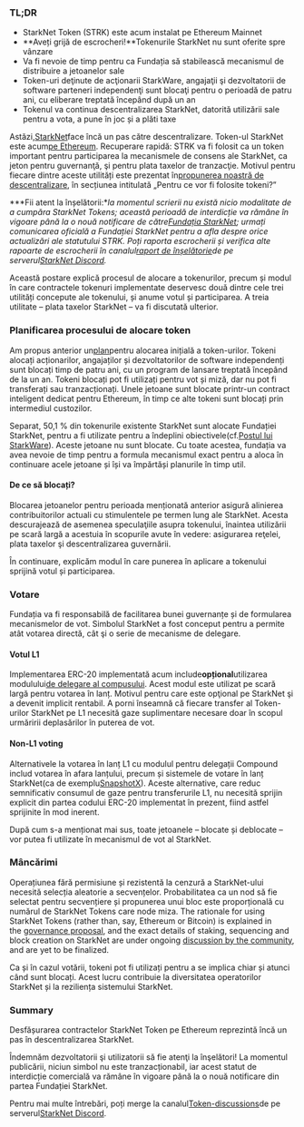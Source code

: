 ### TL;DR

* StarkNet Token (STRK) este acum instalat pe Ethereum Mainnet
* **Aveți grijă de escrocheri!**Tokenurile StarkNet nu sunt oferite spre vânzare
* Va fi nevoie de timp pentru ca Fundația să stabilească mecanismul de distribuire a jetoanelor sale
* Token-uri deţinute de acţionarii StarkWare, angajaţii şi dezvoltatorii de software parteneri independenţi sunt blocaţi pentru o perioadă de patru ani, cu eliberare treptată începând după un an
* Tokenul va continua descentralizarea StarkNet, datorită utilizării sale pentru a vota, a pune în joc și a plăti taxe

Astăzi,[StarkNet](https://starknet.io/)face încă un pas către descentralizare. Token-ul StarkNet este acum[pe Ethereum](https://etherscan.io/address/0xca14007eff0db1f8135f4c25b34de49ab0d42766). Recuperare rapidă: STRK va fi folosit ca un token important pentru participarea la mecanismele de consens ale StarkNet, ca jeton pentru guvernanţă, şi pentru plata taxelor de tranzacţie. Motivul pentru fiecare dintre aceste utilități este prezentat în[propunerea noastră de descentralizare](https://medium.com/@starkware/part-2-a-decentralization-and-governance-proposal-for-starknet-23e335645778), în secțiunea intitulată „Pentru ce vor fi folosite tokeni?”

***Fii atent la înșelătorii:**la momentul scrierii nu există nicio modalitate de a cumpăra StarkNet Tokens; această perioadă de interdicție va rămâne în vigoare până la o nouă notificare de către[Fundația StarkNet](https://twitter.com/StarkNetFndn); urmați comunicarea oficială a Fundației StarkNet pentru a afla despre orice actualizări ale statutului STRK. Poți raporta escrocherii și verifica alte rapoarte de escrocherii în canalul[raport de înșelătorie](https://discord.gg/qypnmzkhbc)de pe serverul[StarkNet Discord](http://starknet.io/discord).*

Această postare explică procesul de alocare a tokenurilor, precum și modul în care contractele tokenuri implementate deservesc două dintre cele trei utilități concepute ale tokenului, și anume votul și participarea. A treia utilitate – plata taxelor StarkNet – va fi discutată ulterior.

### Planificarea procesului de alocare token

Am propus anterior un[plan](https://medium.com/starkware/part-3-starknet-token-design-5cc17af066c6)pentru alocarea inițială a token-urilor. Tokeni alocați acționarilor, angajaților și dezvoltatorilor de software independenți sunt blocați timp de patru ani, cu un program de lansare treptată începând de la un an. Tokeni blocați pot fi utilizați pentru vot și miză, dar nu pot fi transferați sau tranzacționați. Unele jetoane sunt blocate printr-un contract inteligent dedicat pentru Ethereum, în timp ce alte tokeni sunt blocați prin intermediul custozilor.

Separat, 50,1 % din tokenurile existente StarkNet sunt alocate Fundației StarkNet, pentru a fi utilizate pentru a îndeplini obiectivele[](https://medium.com/@StarkNet_Foundation/welcome-to-the-world-starknet-foundation-7bd55d5dbc59)(cf.[Postul lui StarkWare](https://medium.com/starkware/introducing-the-starknet-foundation-bd4b4379fbb)). Aceste jetoane nu sunt blocate. Cu toate acestea, fundația va avea nevoie de timp pentru a formula mecanismul exact pentru a aloca în continuare acele jetoane și își va împărtăși planurile în timp util.

#### De ce să blocați?

Blocarea jetoanelor pentru perioada menționată anterior asigură alinierea contribuitorilor actuali cu stimulentele pe termen lung ale StarkNet. Acesta descurajează de asemenea speculaţiile asupra tokenului, înaintea utilizării pe scară largă a acestuia în scopurile avute în vedere: asigurarea reţelei, plata taxelor şi descentralizarea guvernării.

În continuare, explicăm modul în care punerea în aplicare a tokenului sprijină votul și participarea.

### Votare

Fundația va fi responsabilă de facilitarea bunei guvernanțe și de formularea mecanismelor de vot. Simbolul StarkNet a fost conceput pentru a permite atât votarea directă, cât şi o serie de mecanisme de delegare.

#### Votul L1

Implementarea ERC-20 implementată acum include**opțional**utilizarea modulului[de delegare al compusului](https://docs.compound.finance/v2/governance/). Acest modul este utilizat pe scară largă pentru votarea în lanț. Motivul pentru care este opţional pe StarkNet şi a devenit implicit rentabil. A porni înseamnă că fiecare transfer al Token-urilor StarkNet pe L1 necesită gaze suplimentare necesare doar în scopul urmăririi deplasărilor în puterea de vot.

#### Non-L1 voting

Alternativele la votarea în lanț L1 cu modulul pentru delegații Compound includ votarea în afara lanțului, precum și sistemele de votare în lanț StarkNet(ca de exemplu[SnapshotX](https://snapshot.mirror.xyz/cUOrwdtEs5PvNh0sqYWWxPjt8GdJWn_Qp3cl7E3_8IU)). Aceste alternative, care reduc semnificativ consumul de gaze pentru transferurile L1, nu necesită sprijin explicit din partea codului ERC-20 implementat în prezent, fiind astfel sprijinite în mod inerent.

După cum s-a menționat mai sus, toate jetoanele – blocate și deblocate – vor putea fi utilizate în mecanismul de vot al StarkNet.

### Mâncărimi

Operațiunea fără permisiune și rezistentă la cenzură a StarkNet-ului necesită selecția aleatorie a secvențelor. Probabilitatea ca un nod să fie selectat pentru secvențiere și propunerea unui bloc este proporțională cu numărul de StarkNet Tokens care node miza. The rationale for using StarkNet Tokens (rather than, say, Ethereum or Bitcoin) is explained in the [governance proposal](https://medium.com/@starkware/part-2-a-decentralization-and-governance-proposal-for-starknet-23e335645778), and the exact details of staking, sequencing and block creation on StarkNet are under ongoing [discussion by the community](https://community.starknet.io/t/starknet-decentralized-protocol-introduction/2671), and are yet to be finalized.

Ca și în cazul votării, tokeni pot fi utilizați pentru a se implica chiar și atunci când sunt blocați. Acest lucru contribuie la diversitatea operatorilor StarkNet și la reziliența sistemului StarkNet.

### Summary

Desfășurarea contractelor StarkNet Token pe Ethereum reprezintă încă un pas în descentralizarea StarkNet.

Îndemnăm dezvoltatorii şi utilizatorii să fie atenţi la înşelători! La momentul publicării, niciun simbol nu este tranzacționabil, iar acest statut de interdicție comercială va rămâne în vigoare până la o nouă notificare din partea Fundației StarkNet.

Pentru mai multe întrebări, poți merge la canalul[Token-discussions](https://discord.gg/qypnmzkhbc)de pe serverul[StarkNet Discord](http://starknet.io/discord).